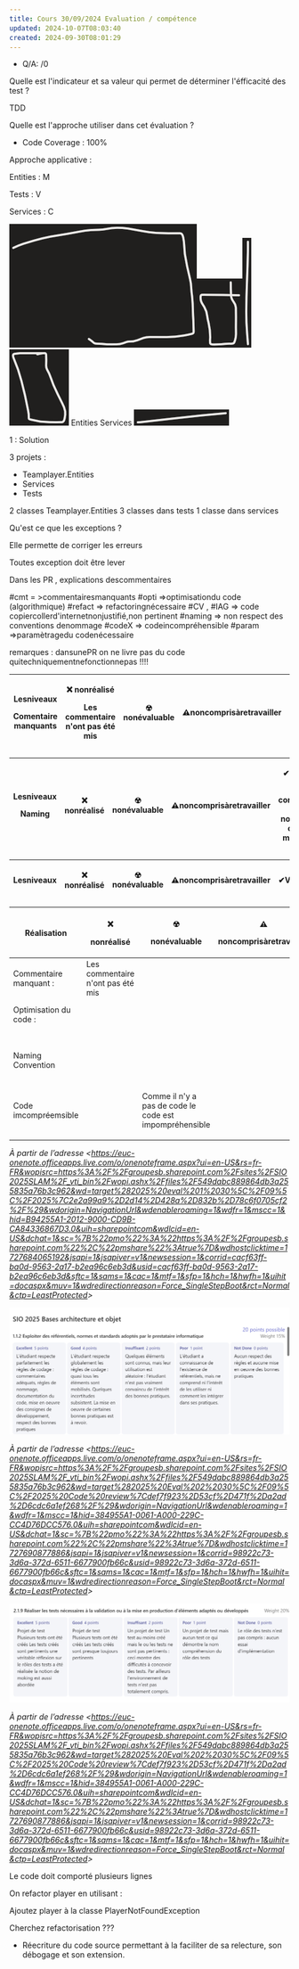 ```yaml
---
title: Cours 30/09/2024 Evaluation / compétence
updated: 2024-10-07T08:03:40
created: 2024-09-30T08:01:29
---
```


- Q/A: /0

Quelle est l'indicateur et sa valeur qui permet de déterminer l'éfficacité des test ?

TDD

Quelle est l'approche utiliser dans cet évaluation ?

- Code Coverage : 100%

Approche applicative :

Entities : M

Tests : V

Services : C

![image1](resources/93e53d17b8f246809c3170083cd25598.png)![image2](resources/bb2e413c65bd4c3091ea03c404437be6.png)![image3](resources/0144445d7ab14a86a92b3b96e0edf846.png)![image4](resources/f70273c81315461488e0305a8cf61202.png)
Entities
Services
![image5](resources/0bab721593164c6888d3c6bed1873d23.png)

1 : Solution

3 projets :

- Teamplayer.Entities
- Services
- Tests

2 classes Teamplayer.Entities
3 classes dans tests
1 classe dans services

Qu'est ce que les exceptions ?

Elle permette de corriger les erreurs

Toutes exception doit être lever

Dans les PR , explications descommentaires

\#cmt = \>commentairesmanquants
\#opti =\>optimisationdu code (algorithmique)
\#refact =\> refactoringnécessaire
\#CV , \#IAG =\> code copiercollerd'internetnonjustifié,non pertinent
\#naming =\> non respect des conventions denommage
\#codeX =\> codeincompréhensible
\#param =\>paramètragedu codenécessaire

remarques : dansunePR on ne livre pas du code quitechniquementnefonctionnepas !!!!

<table>
<colgroup>
<col style="width: 10%" />
<col style="width: 12%" />
<col style="width: 14%" />
<col style="width: 26%" />
<col style="width: 10%" />
<col style="width: 14%" />
<col style="width: 11%" />
</colgroup>
<thead>
<tr class="header">
<th><p>Lesniveaux</p>
<p></p>
<p>Comentaire manquants</p></th>
<th><p>❌ nonréalisé</p>
<p></p>
<p>Les commentaire n'ont pas été mis</p></th>
<th>☢ nonévaluable</th>
<th>⚠noncomprisàretravailler</th>
<th>✔Valider</th>
<th>💹àaméliorer</th>
<th>🧨A ne pasreproduire</th>
</tr>
</thead>
<tbody>
</tbody>
</table>

<table>
<colgroup>
<col style="width: 10%" />
<col style="width: 11%" />
<col style="width: 14%" />
<col style="width: 26%" />
<col style="width: 10%" />
<col style="width: 14%" />
<col style="width: 11%" />
</colgroup>
<thead>
<tr class="header">
<th><p>Lesniveaux</p>
<p></p>
<p>Naming</p></th>
<th>❌ nonréalisé</th>
<th>☢ nonévaluable</th>
<th>⚠noncomprisàretravailler</th>
<th><p>✔Valider</p>
<p></p>
<p>Les convention de nommage on été maîtriser</p></th>
<th>💹àaméliorer</th>
<th>🧨A ne pasreproduire</th>
</tr>
</thead>
<tbody>
</tbody>
</table>

<table>
<colgroup>
<col style="width: 10%" />
<col style="width: 11%" />
<col style="width: 14%" />
<col style="width: 26%" />
<col style="width: 10%" />
<col style="width: 14%" />
<col style="width: 11%" />
</colgroup>
<thead>
<tr class="header">
<th><p>Lesniveaux</p>
<p></p>
<p></p></th>
<th><p>❌ nonréalisé</p>
<p></p>
<p></p></th>
<th>☢ nonévaluable</th>
<th>⚠noncomprisàretravailler</th>
<th>✔Valider</th>
<th>💹àaméliorer</th>
<th>🧨A ne pasreproduire</th>
</tr>
</thead>
<tbody>
</tbody>
</table>

<table>
<colgroup>
<col style="width: 14%" />
<col style="width: 13%" />
<col style="width: 15%" />
<col style="width: 23%" />
<col style="width: 9%" />
<col style="width: 11%" />
<col style="width: 11%" />
</colgroup>
<thead>
<tr class="header">
<th>Réalisation</th>
<th><p>❌</p>
<p>nonréalisé</p></th>
<th><p>☢</p>
<p>nonévaluable</p></th>
<th><p>⚠</p>
<p>noncomprisàretravailler</p></th>
<th><p>✔</p>
<p>Valider</p></th>
<th><p>💹</p>
<p>àaméliorer</p></th>
<th>🧨A ne pasreproduire</th>
</tr>
</thead>
<tbody>
<tr class="odd">
<td>Commentaire manquant :</td>
<td>Les commentaire n'ont pas été mis</td>
<td></td>
<td></td>
<td></td>
<td></td>
<td></td>
</tr>
<tr class="even">
<td>Optimisation du code :</td>
<td></td>
<td></td>
<td></td>
<td>Le code est optimisé</td>
<td></td>
<td></td>
</tr>
<tr class="odd">
<td>Naming Convention</td>
<td></td>
<td></td>
<td></td>
<td>Les convention de nommage ont été respecté</td>
<td></td>
<td></td>
</tr>
<tr class="even">
<td>Code imcompréemsible</td>
<td></td>
<td>Comme il n'y a pas de code le code est impompréhensible</td>
<td></td>
<td></td>
<td></td>
<td></td>
</tr>
<tr class="odd">
<td></td>
<td></td>
<td></td>
<td></td>
<td></td>
<td></td>
<td></td>
</tr>
<tr class="even">
<td></td>
<td></td>
<td></td>
<td></td>
<td></td>
<td></td>
<td></td>
</tr>
<tr class="odd">
<td></td>
<td></td>
<td></td>
<td></td>
<td></td>
<td></td>
<td></td>
</tr>
</tbody>
</table>

*À partir de l’adresse \<<https://euc-onenote.officeapps.live.com/o/onenoteframe.aspx?ui=en-US&rs=fr-FR&wopisrc=https%3A%2F%2Fgroupesb.sharepoint.com%2Fsites%2FSIO2025SLAM%2F_vti_bin%2Fwopi.ashx%2Ffiles%2F549dabc889864db3a255835a76b3c962&wd=target%282025%20eval%201%2030%5C%2F09%5C%2F2025%7C2e2a99a9%2D2d14%2D428a%2D832b%2D78c6f0705cf2%2F%29&wdorigin=NavigationUrl&wdenableroaming=1&wdfr=1&mscc=1&hid=B94255A1-2012-9000-CD9B-CA84336867D3.0&uih=sharepointcom&wdlcid=en-US&dchat=1&sc=%7B%22pmo%22%3A%22https%3A%2F%2Fgroupesb.sharepoint.com%22%2C%22pmshare%22%3Atrue%7D&wdhostclicktime=1727684065192&jsapi=1&jsapiver=v1&newsession=1&corrid=cacf63ff-ba0d-9563-2a17-b2ea96c6eb3d&usid=cacf63ff-ba0d-9563-2a17-b2ea96c6eb3d&sftc=1&sams=1&cac=1&mtf=1&sfp=1&hch=1&hwfh=1&uihit=docaspx&muv=1&wdredirectionreason=Force_SingleStepBoot&rct=Normal&ctp=LeastProtected>\>*

![image6](resources/1195c9e33d3c46d6b854e1e1b1da4301.png)

*À partir de l’adresse \<<https://euc-onenote.officeapps.live.com/o/onenoteframe.aspx?ui=en-US&rs=fr-FR&wopisrc=https%3A%2F%2Fgroupesb.sharepoint.com%2Fsites%2FSIO2025SLAM%2F_vti_bin%2Fwopi.ashx%2Ffiles%2F549dabc889864db3a255835a76b3c962&wd=target%282025%20Eval%202%2030%5C%2F09%5C%2F2025%20Code%20review%7Cdef7f923%2D53cf%2D471f%2Da2ad%2D6cdc6a1ef268%2F%29&wdorigin=NavigationUrl&wdenableroaming=1&wdfr=1&mscc=1&hid=384955A1-0061-A000-229C-CC4D76DCC576.0&uih=sharepointcom&wdlcid=en-US&dchat=1&sc=%7B%22pmo%22%3A%22https%3A%2F%2Fgroupesb.sharepoint.com%22%2C%22pmshare%22%3Atrue%7D&wdhostclicktime=1727690877886&jsapi=1&jsapiver=v1&newsession=1&corrid=98922c73-3d6a-372d-6511-6677900fb66c&usid=98922c73-3d6a-372d-6511-6677900fb66c&sftc=1&sams=1&cac=1&mtf=1&sfp=1&hch=1&hwfh=1&uihit=docaspx&muv=1&wdredirectionreason=Force_SingleStepBoot&rct=Normal&ctp=LeastProtected>\>*

![image7](resources/5630cba8c80f4e909feb4678c4d9a3a5.png)

*À partir de l’adresse \<<https://euc-onenote.officeapps.live.com/o/onenoteframe.aspx?ui=en-US&rs=fr-FR&wopisrc=https%3A%2F%2Fgroupesb.sharepoint.com%2Fsites%2FSIO2025SLAM%2F_vti_bin%2Fwopi.ashx%2Ffiles%2F549dabc889864db3a255835a76b3c962&wd=target%282025%20Eval%202%2030%5C%2F09%5C%2F2025%20Code%20review%7Cdef7f923%2D53cf%2D471f%2Da2ad%2D6cdc6a1ef268%2F%29&wdorigin=NavigationUrl&wdenableroaming=1&wdfr=1&mscc=1&hid=384955A1-0061-A000-229C-CC4D76DCC576.0&uih=sharepointcom&wdlcid=en-US&dchat=1&sc=%7B%22pmo%22%3A%22https%3A%2F%2Fgroupesb.sharepoint.com%22%2C%22pmshare%22%3Atrue%7D&wdhostclicktime=1727690877886&jsapi=1&jsapiver=v1&newsession=1&corrid=98922c73-3d6a-372d-6511-6677900fb66c&usid=98922c73-3d6a-372d-6511-6677900fb66c&sftc=1&sams=1&cac=1&mtf=1&sfp=1&hch=1&hwfh=1&uihit=docaspx&muv=1&wdredirectionreason=Force_SingleStepBoot&rct=Normal&ctp=LeastProtected>\>*

Le code doit comporté plusieurs lignes

On refactor player en utilisant :

Ajoutez player à la classe PlayerNotFoundException

Cherchez refactorisation ???

- Réecriture du code source permettant à la faciliter de sa relecture, son débogage et son extension.

